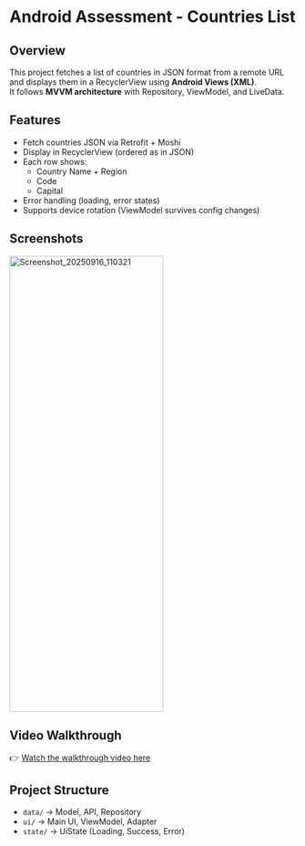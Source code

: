 # Android Assessment - Countries List

## Overview
This project fetches a list of countries in JSON format from a remote URL and displays them in a RecyclerView using **Android Views (XML)**.  
It follows **MVVM architecture** with Repository, ViewModel, and LiveData.  

## Features
- Fetch countries JSON via Retrofit + Moshi
- Display in RecyclerView (ordered as in JSON)
- Each row shows:
  - Country Name + Region 
  - Code
  - Capital
- Error handling (loading, error states)
- Supports device rotation (ViewModel survives config changes)

## Screenshots
<img width="270" height="800" alt="Screenshot_20250916_110321" src="https://github.com/user-attachments/assets/1758e53e-e009-4e3c-9e66-562fd3b5431e" />


## Video Walkthrough
👉 [Watch the walkthrough video here](https://youtu.be/SfqpIscc7JM)

## Project Structure
- `data/` → Model, API, Repository
- `ui/` → Main UI, ViewModel, Adapter
- `state/` → UiState (Loading, Success, Error)
